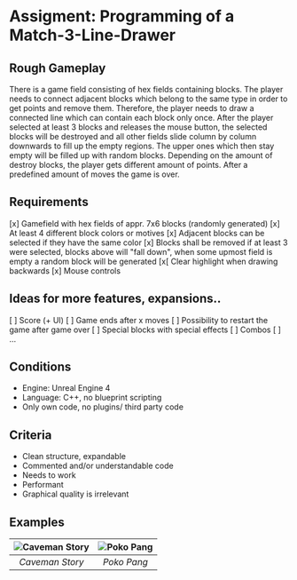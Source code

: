 # Assigment: Programming of a Match-3-Line-Drawer

## Rough Gameplay

There is a game field consisting of hex fields containing blocks. The player needs to connect adjacent blocks which belong to the same type in order to get points and remove them. Therefore, the player needs to draw a connected line which can contain each block only once. After the player selected at least 3 blocks and releases the mouse button, the selected blocks will be destroyed and all other fields slide column by column downwards to fill up the empty regions. The upper ones which then stay empty will be filled up with random blocks. Depending on the amount of destroy blocks, the player gets different amount of points. After a predefined amount of moves the game is over.

## Requirements

[x] Gamefield with hex fields of appr. 7x6 blocks (randomly generated)
[x] At least 4 different block colors or motives
[x] Adjacent blocks can be selected if they have the same color
[x] Blocks shall be removed if at least 3 were selected, blocks above will &quot;fall down&quot;, when some upmost field is empty a random block will be generated
[x[ Clear highlight when drawing backwards
[x] Mouse controls

## Ideas for more features, expansions..

[ ] Score (+ UI)
[ ] Game ends after x moves
[ ] Possibility to restart the game after game over
[ ] Special blocks with special effects
[ ] Combos
[ ] …

## Conditions

- Engine: Unreal Engine 4
- Language: C++, no blueprint scripting
- Only own code, no plugins/ third party code

## Criteria

- Clean structure, expandable
- Commented and/or understandable code
- Needs to work
- Performant
- Graphical quality is irrelevant

## Examples

| ![Caveman Story](https://user-images.githubusercontent.com/4397989/99886820-ddc26b00-2c3f-11eb-8961-6adce0d6cd68.jpg) | ![Poko Pang](https://user-images.githubusercontent.com/4397989/99886821-df8c2e80-2c3f-11eb-913c-714258de75de.png) |
| :-------------------------------------------------------------------------------------------------------------------: | :---------------------------------------------------------------------------------------------------------------: |
|                                                    _Caveman Story_                                                    |                                                    _Poko Pang_                                                    |
